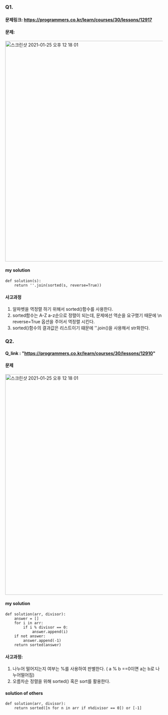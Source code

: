 ### Q1.

#### 문제링크: https://programmers.co.kr/learn/courses/30/lessons/12917

#### 문제:
<img width="703" alt="스크린샷 2021-01-25 오후 12 18 01" src="https://user-images.githubusercontent.com/60768642/105668138-11f82780-5f20-11eb-8ff7-0bc19d216cb8.png">


#### my solution
```
def solution(s):
    return ''.join(sorted(s, reverse=True))
```

#### 사고과정
1. 알파벳을 역정렬 하기 위해서 sorted()함수를 사용한다.
2. sorted함수는 A-Z a-z순으로 정렬이 되는데, 문제에선 역순을 요구했기 때문에 \n
reverse=True 옵션을 주어서 역정렬 시킨다.
3. sorted()함수의 결과값은 리스트이기 떄문에 ''.join()을 사용해서 str화한다.


### Q2.

#### Q_link : "https://programmers.co.kr/learn/courses/30/lessons/12910"

#### 문제
<img width="703" alt="스크린샷 2021-01-25 오후 12 18 01" src="https://user-images.githubusercontent.com/60768642/105709991-d7ab7c00-5f59-11eb-97dc-397b5657aafc.png">


#### my solution
```
def solution(arr, divisor):
    answer = []
    for i in arr:
        if i % divisor == 0:
            answer.append(i)
    if not answer:
        answer.append(-1)
    return sorted(answer)
```

#### 사고과정:
1. 나누어 떨어지는지 여부는 %를 사용하여 판별한다. ( a % b ==0이면 a는 b로 나누어떨어짐)
2. 오름차순 정렬을 위해 sorted() 혹은 sort를 활용한다.

#### solution of others

```
def solution(arr, divisor): 
    return sorted([n for n in arr if n%divisor == 0]) or [-1]
```
